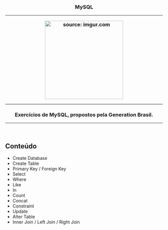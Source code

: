 <div align = "center">
  <h3>MySQL
  <hr>
  <img width="250px" src="https://i.imgur.com/zx4aW9R.png" title="source: imgur.com"/>
  <hr>
  <h3>Exercícios de MySQL, propostos pela Generation Brasil.
  </div>
  
<hr>
<br>

## Conteúdo
  * Create Database
  * Create Table
  * Primary Key / Foreign Key
  * Select
  * Where
  * Like
  * In
  * Count
  * Concat
  * Constraint
  * Update
  * Alter Table
  * Inner Join / Left Join / Right Join

  
